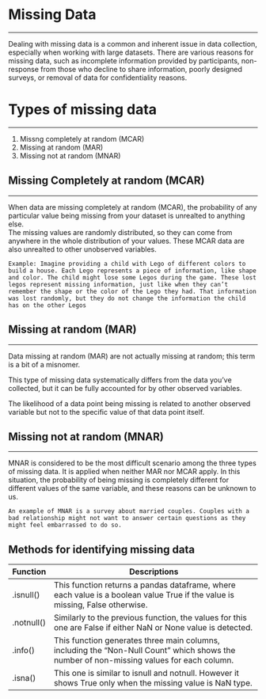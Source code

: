 # Missing Data
---
Dealing with missing data is a common and inherent issue in data collection, especially when working with large datasets. There are various reasons for missing data, such as incomplete information provided by participants, non-response from those who decline to share information, poorly designed surveys, or removal of data for confidentiality reasons.


# Types of missing data
---
1. Missng completely at random (MCAR)
2. Missing at random (MAR)
3. Missing not at random (MNAR)

## Missing Completely at random (MCAR)
---
When data are missing completely at random (MCAR), the probability of any particular value being missing from your dataset is unrealted to anything else. \
The missing values are randomly distributed, so they can come from anywhere in the whole distribution of your values. These MCAR data are also unrealted to other unobserved variables.

`Example: Imagine providing a child with Lego of different colors to build a house. Each Lego represents a piece of information, like shape and color. The child might lose some Legos during the game. These lost legos represent missing information, just like when they can’t remember the shape or the color of the Lego they had. That information was lost randomly, but they do not change the information the child has on the other Legos`


## Missing at random (MAR)
---
Data missing at random (MAR) are not actually missing at random; this term is a bit of a misnomer.

This type of missing data systematically differs from the data you’ve collected, but it can be fully accounted for by other observed variables.

The likelihood of a data point being missing is related to another observed variable but not to the specific value of that data point itself.

## Missing not at random (MNAR)
---
MNAR is considered to be the most difficult scenario among the three types of missing data. It is applied when neither MAR nor MCAR apply. In this situation, the probability of being missing is completely different for different values of the same variable, and these reasons can be unknown to us. 

`An example of MNAR is a survey about married couples. Couples with a bad relationship might not want to answer certain questions as they might feel embarrassed to do so.`


## Methods for identifying missing data
|Function|Descriptions|
|------|-------|
|.isnull()|This function returns a pandas dataframe, where each value is a boolean value True if the value is missing, False otherwise.|
|.notnull()|Similarly to the previous function, the values for this one are False if either NaN or None value is detected.|
|.info()|This function generates three main columns, including the “Non-Null Count” which shows the number of non-missing values for each column.|
|.isna()|This one is similar to isnull and notnull. However it shows True only when the missing value is NaN type.|
